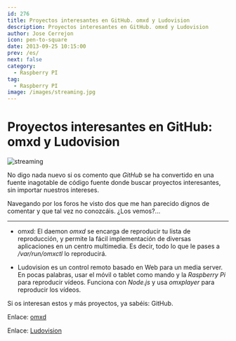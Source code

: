 ```yaml
---
id: 276
title: Proyectos interesantes en GitHub. omxd y Ludovision
description: Proyectos interesantes en GitHub. omxd y Ludovision
author: Jose Cerrejon
icon: pen-to-square
date: 2013-09-25 10:15:00
prev: /es/
next: false
category:
  - Raspberry PI
tag:
  - Raspberry PI
image: /images/streaming.jpg
---
```


# Proyectos interesantes en GitHub: omxd y Ludovision

![streaming](/images/streaming.jpg)

No digo nada nuevo si os comento que *GitHub* se ha convertido en una fuente inagotable de código fuente donde buscar proyectos interesantes, sin importar nuestros intereses.

Navegando por los foros he visto dos que me han parecido dignos de comentar y que tal vez no conozcáis. ¿Los vemos?...

- - -
* omxd: El daemon *omxd* se encarga de reproducir tu lista de reproducción, y permite la fácil implementación de diversas aplicaciones en un centro multimedia. Es decir, todo lo que le pases a */var/run/omxctl* lo reproducirá.

* Ludovision es un control remoto basado en Web para un media server. En pocas palabras, usar el móvil o tablet como mando y la *Raspberry Pi* para reproducir vídeos. Funciona con *Node.js* y usa *omxplayer* para reproducir los vídeos.

Si os interesan estos y más proyectos, ya sabéis: GitHub.

Enlace: [omxd](https://github.com/subogero/omxd)

Enlace: [Ludovision](https://github.com/lamberta/ludovision)
